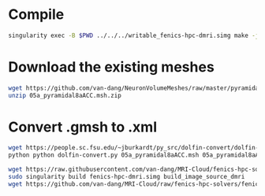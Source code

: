 # Compile
```bash
singularity exec -B $PWD ../../../writable_fenics-hpc-dmri.simg make -j 8
```
# Download the existing meshes
```bash
wget https://github.com/van-dang/NeuronVolumeMeshes/raw/master/pyramidals/05a_pyramidal8aACC.msh.zip
unzip 05a_pyramidal8aACC.msh.zip
```

# Convert .gmsh to .xml
```bash
wget https://people.sc.fsu.edu/~jburkardt/py_src/dolfin-convert/dolfin-convert.py
python python dolfin-convert.py 05a_pyramidal8aACC.msh 05a_pyramidal8aACC.xml
```

```bash
wget https://raw.githubusercontent.com/van-dang/MRI-Cloud/fenics-hpc-solvers/build_image_source_dmri
sudo singularity build fenics-hpc-dmri.simg build_image_source_dmri
wget https://github.com/van-dang/MRI-Cloud/raw/fenics-hpc-solvers/fenics-hpc-dmri.simg
```
